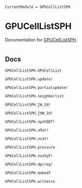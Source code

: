 ```@meta
CurrentModule = GPUCellListSPH
```

# GPUCellListSPH

Documentation for [GPUCellListSPH](https://github.com/PharmCat/GPUCellListSPH.jl).

```@index
```

## Docs


```@docs
GPUCellListSPH.GPUCellList
```

```@docs
GPUCellListSPH.update!
```

```@docs
GPUCellListSPH.partialupdate!
```

```@docs
GPUCellListSPH.neighborlist
```

```@docs
GPUCellListSPH.∑W_2d!
```

```@docs
GPUCellListSPH.∑∇W_2d!
```

```@docs
GPUCellListSPH.∂ρ∂tDDT!
```

```@docs
GPUCellListSPH.∂Π∂t!
```

```@docs
GPUCellListSPH.∂v∂t!
```

```@docs
GPUCellListSPH.pressure
```

```@docs
GPUCellListSPH.∂v∂tpF!
```

```@docs
GPUCellListSPH.dpcreg!
```

```@docs
GPUCellListSPH.makedf
```

```@docs
GPUCellListSPH.writecsv
```
